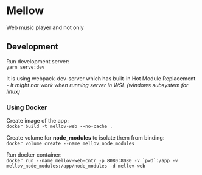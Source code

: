 # Mellow
Web music player and not only

## Development

Run development server:  
`yarn serve:dev`

It is using webpack-dev-server which has built-in Hot Module Replacement - *It might not work when running server in WSL (windows subsystem for linux)*

### Using Docker

Create image of the app:  
`docker build -t mellov-web --no-cache .`

Create volume for **node_modules** to isolate them from binding:  
`docker volume create --name mellov_node_modules`

Run docker container:  
``docker run --name mellov-web-cntr -p 8080:8080 -v `pwd`:/app -v mellov_node_modules:/app/node_modules -d mellov-web``
